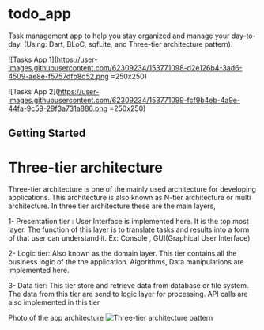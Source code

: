 # todo_app

Task management app to help you stay organized and manage your day-to-day. (Using:  Dart, BLoC, sqfLite, and Three-tier architecture pattern).


![Tasks App 1](https://user-images.githubusercontent.com/62309234/153771098-d2e126b4-3ad6-4509-ae8e-f5757dfb8d52.png =250x250)

![Tasks App 2](https://user-images.githubusercontent.com/62309234/153771099-fcf9b4eb-4a9e-44fa-9c59-29f3a731a886.png =250x250)

## Getting Started

# Three-tier architecture 
Three-tier architecture is one of the mainly used architecture for developing applications. This architecture is also known as N-tier architecture or multi architecture.
In three tier architecture these are the main layers,

1- Presentation tier : User Interface is implemented here. It is the top most layer. The function of this layer is to translate tasks and results into a form of that user can understand it. Ex: Console , GUI(Graphical User Interface)

2- Logic tier: Also known as the domain layer. This tier contains all the business logic of the the application. Algorithms, Data manipulations are implemented here.

3- Data tier: This tier store and retrieve data from database or file system. The data from this tier are send to logic layer for processing. API calls are also implemented in this tier

Photo of the app architecture
![Three-tier architecture pattern](https://user-images.githubusercontent.com/62309234/153771007-db7c2c89-3bd0-423d-b64a-6fba2387a431.png)
